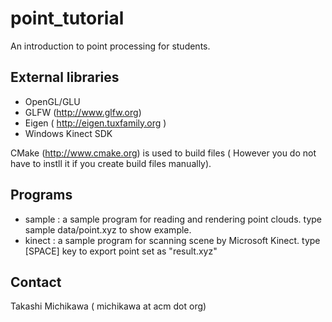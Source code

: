 point_tutorial
==============

An introduction to point processing for students.

External libraries 
------------------
- OpenGL/GLU
- GLFW (http://www.glfw.org)
- Eigen ( http://eigen.tuxfamily.org ) 
- Windows Kinect SDK


CMake (http://www.cmake.org) is used to build files ( However you do not have to instll it if you create build files manually). 

Programs
-------------
- sample : a sample program for reading and rendering point clouds. type sample data/point.xyz to show example.
- kinect : a sample program for scanning scene by Microsoft Kinect. type [SPACE] key to export point set as "result.xyz"

Contact
-------
Takashi Michikawa ( michikawa at acm dot org) 
